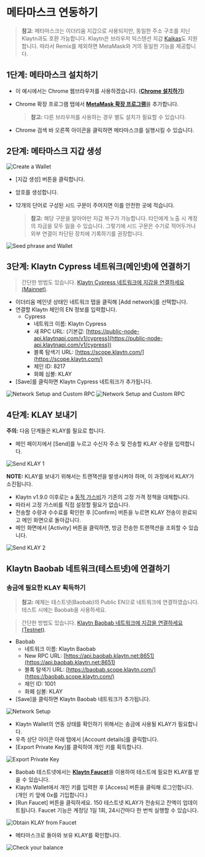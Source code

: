 # 메타마스크 연동하기

> **참고**: 메타마스크는 이더리움 지갑으로 사용되지만, 동일한 주소 구조를 지닌 Klaytn과도 호환 가능합니다. Klaytn은 브라우저 익스텐션 지갑 [Kaikas](../developer-tools/#kaikas)도 지원합니다. 따라서 Remix를 제외하면 MetaMask와 거의 동일한 기능을 제공합니다.

## 1단계: 메타마스크 설치하기 <a href="#install-metamask" id="install-metamask"></a>

* 이 예시에서는 Chrome 웹브라우저를 사용하겠습니다. ([**Chrome 설치하기**](https://www.google.com/intl/en\_us/chrome/))
*   Chrome 확장 프로그램 탭에서 [**MetaMask 확장 프로그램**](https://chrome.google.com/webstore/detail/metamask/nkbihfbeogaeaoehlefnkodbefgpgknn?hl=en)을 추가합니다.

    > **참고:** 다른 브라우저를 사용하는 경우 별도 설치가 필요할 수 있습니다.
* Chrome 검색 바 오른쪽 아이콘을 클릭하면 메타마스크를 실행시킬 수 있습니다.

## 2단계: 메타마스크 지갑 생성 <a href="#generate-a-metamask" id="generate-a-metamask"></a>

![Create a Wallet](../../bapp/tutorials/img/new-to-metamask.png)

* [지갑 생성] 버튼을 클릭합니다.
* 암호를 생성합니다.
*   12개의 단어로 구성된 시드 구문이 주어지면 이를 안전한 곳에 적습니다.

    > **참고:** 해당 구문을 알아야만 지갑 복구가 가능합니다. 타인에게 노출 시 계정의 자금을 모두 잃을 수 있습니다. 그렇기에 시드 구문은 수기로 적어두거나 외부 연결이 차단된 장치에 기록하기를 권장합니다.

![Seed phrase and Wallet](../../bapp/tutorials/img/metamask-secret-backup.png)

## 3단계: Klaytn Cypress 네트워크(메인넷)에 연결하기 <a href="#connect-to-klaytn-cypress-network-mainnet" id="connect-to-klaytn-cypress-network-mainnet"></a>

> 간단한 방법도 있습니다. [Klaytn Cypress 네트워크에 지갑을 연결하세요(Mainnet)](https://chainlist.org/chain/8217).

* 이더리움 메인넷 상태인 네트워크 탭을 클릭해 [Add network]를 선택합니다.
* 연결할 Klaytn 체인의 EN 정보를 입력합니다.
  * Cypress
    * 네트워크 이름: Klaytn Cypress
    * 새 RPC URL: (기본값: [https://public-node-api.klaytnapi.com/v1/cypress](https://public-node-api.klaytnapi.com/v1/cypress))
    * 블록 탐색기 URL: [https://scope.klaytn.com/](https://scope.klaytn.com/)
    * 체인 ID: 8217
    * 화폐 심볼: KLAY
* [Save]를 클릭하면 Klaytn Cypress 네트워크가 추가됩니다.

![Network Setup and Custom RPC](../../bapp/tutorials/img/metamask-add-cypress-1.png) ![Network Setup and Custom RPC](../../bapp/tutorials/img/metamask-add-cypress-2.png)

## 4단계: KLAY 보내기 <a href="#send-klay" id="send-klay"></a>

**주의:** 다음 단계들은 KLAY를 필요로 합니다.

* 메인 페이지에서 [Send]를 누르고 수신자 주소 및 전송할 KLAY 수량을 입력합니다.

![Send KLAY 1](img/metamask-send-klay-1.png)

**NOTE:** KLAY를 보내기 위해서는 트랜잭션을 발생시켜야 하며, 이 과정에서 KLAY가 소진됩니다.

* Klaytn v1.9.0 이후로는 a [동적 가스비](https://medium.com/klaytn/dynamic-gas-fee-pricing-mechanism-1dac83d2689)가 기존의 고정 가격 정책을 대체합니다.
* 따라서 고정 가스비를 직접 설정할 필요가 없습니다.
* 전송할 수량과 수수료를 확인한 후 [Confirm] 버튼을 누르면 KLAY 전송이 완료되고 메인 화면으로 돌아갑니다.
* 메인 화면에서 [Activity] 버튼을 클릭하면, 방금 전송한 트랜잭션을 조회할 수 있습니다.

![Send KLAY 2](img/metamask-send-klay-2.png)

## Klaytn Baobab 네트워크(테스트넷)에 연결하기<a href="#connect-to-klaytn-baobab-network-testnet" id="connect-to-klaytn-baobab-network-testnet"></a>

### 송금에 필요한 KLAY 획득하기

> **참고:** 예제는 테스트넷(Baobab)의 Public EN으로 네트워크에 연결하였습니다. 테스트 시에는 Baobab을 사용하세요.

> 간단한 방법도 있습니다. [Klaytn Baobab 네트워크에 지갑을 연결하세요(Testnet)](https://chainlist.org/chain/1001).

* Baobab
  * 네트워크 이름: Klaytn Baobab
  * New RPC URL: [https://api.baobab.klaytn.net:8651](https://api.baobab.klaytn.net:8651)
  * 블록 탐색기 URL: [https://baobab.scope.klaytn.com/](https://baobab.scope.klaytn.com/)
  * 체인 ID: 1001
  * 화폐 심볼: KLAY
* [Save]을 클릭하면 Klaytn Baobab 네트워크가 추가됩니다.

![Network Setup](img/connect-testnet-1.png)

* Klaytn Wallet의 연동 상태를 확인하기 위해서는 송금에 사용될 KLAY가 필요합니다.
* 우측 상단 아이콘 아래 탭에서 [Account details]를 클릭합니다.
* [Export Private Key]를 클릭하여 개인 키를 획득합니다.

![Export Private Key](img/connect-testnet-2.png)

* Baobab 테스트넷에서는 [**Klaytn Faucet**](https://baobab.wallet.klaytn.foundation/access?next=faucet)을 이용하여 테스트에 필요한 KLAY를 받을 수 있습니다.
* Klaytn Wallet에서 개인 키를 입력한 후 [Access] 버튼을 클릭해 로그인합니다. (개인 키 앞에 0x를 기입합니다.)
* [Run Faucet] 버튼을 클릭하세요. 150 테스트넷 KLAY가 전송되고 잔액이 업데이트됩니다. Faucet 기능은 계정당 1일 1회, 24시간마다 한 번씩 실행할 수 있습니다.

![Obtain KLAY from Faucet](img/connect-testnet-3.png)

* 메타마스크로 돌아와 보유 KLAY를 확인합니다.

![Check your balance](img/connect-testnet-4.png)
